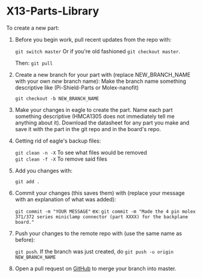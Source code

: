 # X13-Parts-Library

To create a new part:
1. Before you begin work, pull recent updates from the repo with:

	`git switch master`
	Or if you're old fashioned `git checkout master`.

	Then: `git pull`

2. Create a new branch for your part with (replace NEW_BRANCH_NAME with your own _new_ branch name):
	Make the branch name something descriptive like (Pi-Shield-Parts or Molex-nanofit)

	`git checkout -b NEW_BRANCH_NAME`

3. Make your changes in eagle to create the part.
	Name each part something descriptive (HMCA1305 does not immediately tell me anything about it).
	Download the datasheet for any part you make and save it with the part in the git repo and in the board's repo.

4. Getting rid of eagle's backup files:

	`git clean -n -X`  To see what files would be removed  
	`git clean -f -X`  To remove said files

5. Add you changes with:

	`git add .`

6. Commit your changes (this saves them) with (replace your message with an explanation of what was added):

	`git commit -m "YOUR MESSAGE"`
	ex: `git commit -m "Made the 4 pin molex 371/372 series miniclamp connector (part XXXX) for the backplane board."`

7. Push your changes to the remote repo with (use the same name as before):

	`git push`.
	If the branch was just created, do `git push -u origin NEW_BRANCH_NAME`
	
8. Open a pull request on [GitHub](https://github.com/purduerov/X13-Parts-Library/pulls) to merge your branch into master.
